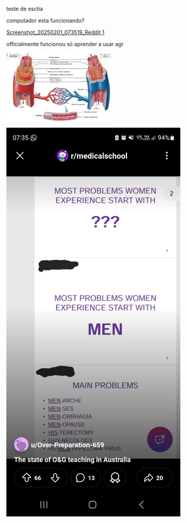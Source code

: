 teste de esctia



computador esta funcionando?

[Screenshot_20250201_073519_Reddit 1](Assets/Attachments/Screenshot_20250201_073519_Reddit%201.jpg)

officialmente funcionou só aprender a usar agr

![images|397x238](Assets/Attachments/images.jpg)



![Screenshot_20250201_073519_Reddit 1|184x409](Assets/Attachments/Screenshot_20250201_073519_Reddit%201.jpg)